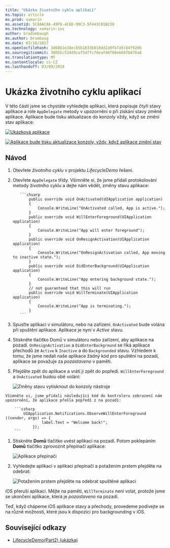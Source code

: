 ```yaml
---
title: "Ukázka životního cyklu aplikací"
ms.topic: article
ms.prod: xamarin
ms.assetid: 5C8AACA6-49F8-4C6D-99C3-5F443C01B230
ms.technology: xamarin-ios
author: bradumbaugh
ms.author: brumbaug
ms.date: 03/18/2017
ms.openlocfilehash: 3d68b1e38ecb5b1833b818dd2a9fb7a5c84f9206
ms.sourcegitcommit: 30055c534d9caf5dffcfdeafd6f08e666fb870a8
ms.translationtype: MT
ms.contentlocale: cs-CZ
ms.lasthandoff: 03/09/2018
---
```

# <a name="application-lifecycle-demo"></a>Ukázka životního cyklu aplikací

V této části jsme se chystáte vyhledejte aplikaci, která popisuje čtyři stavy aplikace a role `AppDelegate` metody v upozornění o při získání stavy změně aplikace. Aplikace bude tisku aktualizace do konzoly vždy, když se změní stav aplikace:

 [![](application-lifecycle-demo-images/image3.png "Ukázková aplikace")](application-lifecycle-demo-images/image3.png#lightbox)

 [![](application-lifecycle-demo-images/image4.png "Aplikace bude tisku aktualizace konzoly, vždy, když aplikace změní stav")](application-lifecycle-demo-images/image4.png#lightbox)

## <a name="walkthrough"></a>Návod


  1. Otevřete _životního cyklu_ v projektu _LifecycleDemo_ řešení.
  1. Otevřete `AppDelegate` třídy. Všimněte si, že jsme přidali protokolování metody životního cyklu a dejte nám vědět, změny stavu aplikace:

            ```chsarp
                public override void OnActivated(UIApplication application)
                {
                    Console.WriteLine("OnActivated called, App is active.");
                }
                public override void WillEnterForeground(UIApplication application)
                {
                    Console.WriteLine("App will enter foreground");
                }
                public override void OnResignActivation(UIApplication application)
                {
                    Console.WriteLine("OnResignActivation called, App moving to inactive state.");
                }
                public override void DidEnterBackground(UIApplication application)
                {
                    Console.WriteLine("App entering background state.");
                }
                // not guaranteed that this will run
                public override void WillTerminate(UIApplication application)
                {
                    Console.WriteLine("App is terminating.");
                }
            ```

  1. Spusťte aplikaci v simulátoru, nebo na zařízení. `OnActivated` bude volána při spuštění aplikace. Aplikace je nyní v _Active_ stavu.
  1. Stiskněte tlačítko Domů v simulátoru nebo zařízení, aby aplikace na pozadí. `OnResignActivation` a `DidEnterBackground` se říká aplikace přechodů ze `Active` k `Inactive` a do `Backgrounded` stavu. Vzhledem k tomu, že jsme nedali naše aplikace žádný kód pro spuštění na pozadí, aplikace se považuje za _pozastaveno_ v paměti.
  1. Přejděte zpět do aplikace a vrátí ji zpět do popředí. `WillEnterForeground` a `OnActivated` budou obě volání:

        ![](application-lifecycle-demo-images/image4.png "Změny stavu vytisknout do konzoly nástroje")

    Všimněte si, jsme přidali následující kód do kontroleru zobrazení nám upozornění, že aplikace přešla popředí z na pozadí:

        ```csharp
            UIApplication.Notifications.ObserveWillEnterForeground ((sender, args) => {
                    label.Text = "Welcome back!";
                });
        ```

1. Stiskněte **Domů** tlačítko uvést aplikaci na pozadí. Potom poklepáním **Domů** tlačítko zprovoznit přepínači aplikace:
    
    ![](application-lifecycle-demo-images/app-switcher-.png "Aplikace přepínači")
  
1. Vyhledejte aplikaci v aplikaci přepínači a potažením prstem přejděte na odebrat:
    
    ![](application-lifecycle-demo-images/app-switcher-swipe-.png "Potažením prstem přejděte na odebrat spuštěné aplikaci") 
    
iOS přeruší aplikaci. Mějte na paměti, `WillTerminate` není volat, protože jsme se ukončení aplikace, která je _pozastaveno_ na pozadí.

Teď, když chápeme iOS aplikace stavy a přechody, provedeme podívejte se na různé možnosti, které jsou k dispozici pro backgrounding v iOS.



## <a name="related-links"></a>Související odkazy

- [LifecycleDemo(Part2) (ukázka)](https://developer.xamarin.com/samples/monotouch/LifecycleDemo/)
